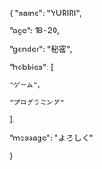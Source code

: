 {
  "name": "YURIRI",
  
  "age": 18~20,
  
  "gender": "秘密",
  
  "hobbies": [
  
    "ゲーム",
    
    "プログラミング"
    
  ],
  
  "message": "よろしく"
  
}
<!-- Feel free to customize this further with more sections or details -->

